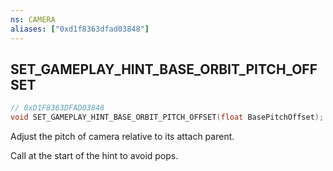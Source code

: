 ```yaml
---
ns: CAMERA
aliases: ["0xd1f8363dfad03848"]
---
```

## SET_GAMEPLAY_HINT_BASE_ORBIT_PITCH_OFFSET

```c
// 0xD1F8363DFAD03848
void SET_GAMEPLAY_HINT_BASE_ORBIT_PITCH_OFFSET(float BasePitchOffset);
```

Adjust the pitch of camera relative to its attach parent.

Call at the start of the hint to avoid pops.

